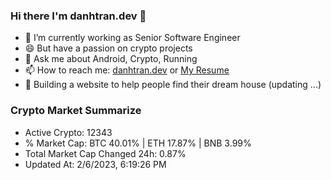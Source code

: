 ### Hi there I'm danhtran.dev 👋

- 🔭 I’m currently working as Senior Software Engineer
- 😄 But have a passion on crypto projects
- 💬 Ask me about Android, Crypto, Running 
- 📫 How to reach me: <a href="https://danhtran.dev" target="_blank">danhtran.dev</a> or <a href="Dan-Resume.pdf" target="_blank">My Resume</a>
- 🌱 Building a website to help people find their dream house (updating ...)

### Crypto Market Summarize
- Active Crypto: 12343
- % Market Cap: BTC 40.01% | ETH 17.87% | BNB 3.99%
- Total Market Cap Changed 24h: 0.87%
- Updated At: 2/6/2023, 6:19:26 PM
